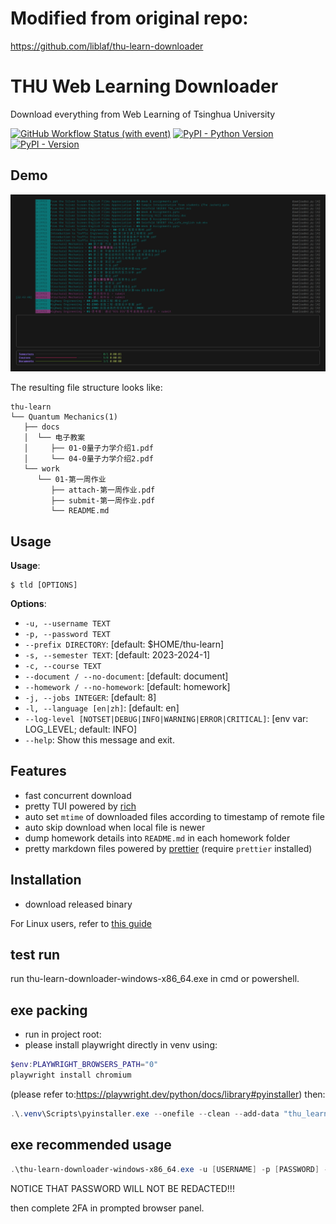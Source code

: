 # Modified from original repo:
https://github.com/liblaf/thu-learn-downloader
# THU Web Learning Downloader

Download everything from Web Learning of Tsinghua University

[![GitHub Workflow Status (with event)](https://img.shields.io/github/actions/workflow/status/liblaf/thu-learn-downloader/ci.yaml)](https://github.com/liblaf/thu-learn-downloader/actions/workflows/ci.yaml)
[![PyPI - Python Version](https://img.shields.io/pypi/pyversions/thu-learn-downloader)](https://pypi.org/project/thu-learn-downloader/)
[![PyPI - Version](https://img.shields.io/pypi/v/thu-learn-downloader)](https://pypi.org/project/thu-learn-downloader/)

## Demo

![Demo](https://github.com/liblaf/thu-learn-downloader/raw/assets/demo.png)

The resulting file structure looks like:

```
thu-learn
└── Quantum Mechanics(1)
   ├── docs
   │  └── 电子教案
   │     ├── 01-0量子力学介绍1.pdf
   │     └── 04-0量子力学介绍2.pdf
   └── work
      └── 01-第一周作业
         ├── attach-第一周作业.pdf
         ├── submit-第一周作业.pdf
         └── README.md
```

## Usage

**Usage**:

```console
$ tld [OPTIONS]
```

**Options**:

- `-u, --username TEXT`
- `-p, --password TEXT`
- `--prefix DIRECTORY`: [default: $HOME/thu-learn]
- `-s, --semester TEXT`: [default: 2023-2024-1]
- `-c, --course TEXT`
- `--document / --no-document`: [default: document]
- `--homework / --no-homework`: [default: homework]
- `-j, --jobs INTEGER`: [default: 8]
- `-l, --language [en|zh]`: [default: en]
- `--log-level [NOTSET|DEBUG|INFO|WARNING|ERROR|CRITICAL]`: [env var: LOG_LEVEL; default: INFO]
- `--help`: Show this message and exit.

## Features

- fast concurrent download
- pretty TUI powered by [rich](https://github.com/Textualize/rich)
- auto set `mtime` of downloaded files according to timestamp of remote file
- auto skip download when local file is newer
- dump homework details into `README.md` in each homework folder
- pretty markdown files powered by [prettier](https://prettier.io) (require `prettier` installed)

## Installation

- download released binary

For Linux users, refer to [this guide](README_linux.md)

## test run 

run thu-learn-downloader-windows-x86_64.exe in cmd or powershell.

## exe packing
- run in project root:
- please install playwright directly in venv using:
```powershell
$env:PLAYWRIGHT_BROWSERS_PATH="0"
playwright install chromium
```
(please refer to:https://playwright.dev/python/docs/library#pyinstaller)
then:
```powershell
.\.venv\Scripts\pyinstaller.exe --onefile --clean --add-data "thu_learn_downloader/openssl.conf;thu_learn_downloader" .\thu_learn_downloader\main.py --runtime-hook .\thu_learn_downloader\hook.py
```
## exe recommended usage
```powershell
.\thu-learn-downloader-windows-x86_64.exe -u [USERNAME] -p [PASSWORD] -s [SEMESTER]
```
NOTICE THAT PASSWORD WILL NOT BE REDACTED!!!

then complete 2FA in prompted browser panel.
